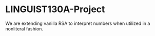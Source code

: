 # LINGUIST130A-Project

We are extending vanilla RSA to interpret numbers when utilized in a nonliteral fashion.
